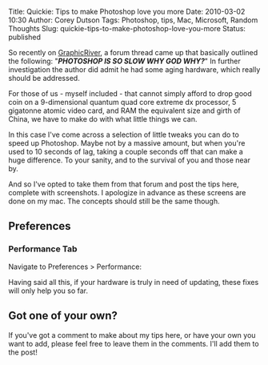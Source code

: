 Title: Quickie: Tips to make Photoshop love you more
Date: 2010-03-02 10:30
Author: Corey Dutson
Tags: Photoshop, tips, Mac, Microsoft, Random Thoughts
Slug: quickie-tips-to-make-photoshop-love-you-more
Status: published

So recently on
[GraphicRiver](http://graphicriver.net/?ref-Corey%20Dutson "GraphicRiver.net"),
a forum thread came up that basically outlined the following:
"***PHOTOSHOP IS SO SLOW WHY GOD WHY?***" In further investigation the
author did admit he had some aging hardware, which really should be
addressed.

For those of us - myself included - that cannot simply afford to drop
good coin on a 9-dimensional quantum quad core extreme dx processor, 5
gigatonne atomic video card, and RAM the equivalent size and girth of
China, we have to make do with what little things we can.

In this case I've come across a selection of little tweaks you can do to
speed up Photoshop. Maybe not by a massive amount, but when you're used
to 10 seconds of lag, taking a couple seconds off that can make a huge
difference. To your sanity, and to the survival of you and those near
by.

And so I've opted to take them from that forum and post the tips here,
complete with screenshots. I apologize in advance as these screens are
done on my mac. The concepts should still be the same though.
<!-- PELICAN_END_SUMMARY -->


Preferences
-----------

### Performance Tab

Navigate to Preferences &gt; Performance:



Having said all this, if your hardware is truly in need of updating,
these fixes will only help you so far.

Got one of your own?
--------------------

If you've got a comment to make about my tips here, or have your own you
want to add, please feel free to leave them in the comments. I'll add
them to the post!
